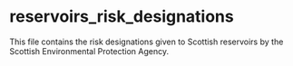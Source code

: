 # reservoirs_risk_designations
This file contains the risk designations given to Scottish reservoirs by the Scottish Environmental Protection Agency. 
